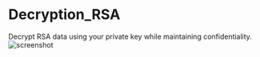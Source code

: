 # Decryption_RSA
Decrypt RSA data using your private key while maintaining confidentiality.![screenshot](https://user-images.githubusercontent.com/61391122/169036020-dbd5deff-1bc1-45fa-b445-89b5b0d9a6ec.png)
